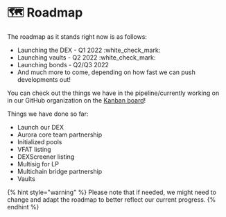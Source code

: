# 🗺 Roadmap

The roadmap as it stands right now is as follows:

* Launching the DEX - Q1 2022 :white\_check\_mark:
* Launching vaults - Q2 2022 :white\_check\_mark:
* Launching bonds - Q2/Q3 2022
* And much more to come, depending on how fast we can push developments out!

You can check out the things we have in the pipeline/currently working on in our GitHub organization on the [Kanban board](https://github.com/orgs/Amaterasu-Finance/projects/1)!

Things we have done so far:

* Launch our DEX
* Aurora core team partnership
* Initialized pools
* VFAT listing
* DEXScreener listing
* Multisig for LP
* Multichain bridge partnership
* Vaults

{% hint style="warning" %}
Please note that if needed, we might need to change and adapt the roadmap to better reflect our current progress.
{% endhint %}
